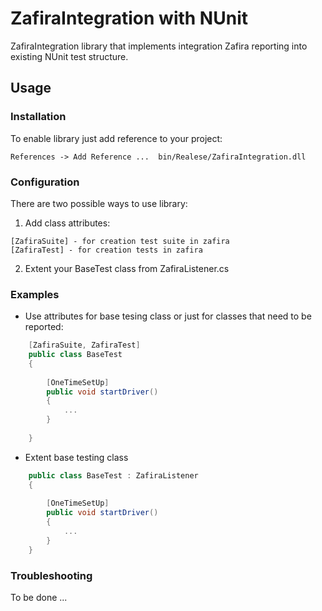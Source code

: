 # ZafiraIntegration with NUnit

ZafiraIntegration library that implements integration Zafira reporting into existing NUnit test structure.

## Usage

### Installation

To enable library just add reference to your project:

```
References -> Add Reference ...  bin/Realese/ZafiraIntegration.dll 
```

### Configuration


There are two possible ways to use library:
1. Add class attributes:
```
[ZafiraSuite] - for creation test suite in zafira
[ZafiraTest] - for creation tests in zafira
```
2. Extent your BaseTest class from ZafiraListener.cs

### Examples

- Use attributes for base tesing class or just for classes that need to be reported:
```csharp
    [ZafiraSuite, ZafiraTest]
    public class BaseTest 
    {
     
        [OneTimeSetUp]
        public void startDriver()
        {
            ...
        }
    
    }
```
- Extent base testing class 

```csharp
    public class BaseTest : ZafiraListener
    {
        
        [OneTimeSetUp]
        public void startDriver()
        {
            ...
        }
    }
```
### Troubleshooting
To be done ...
